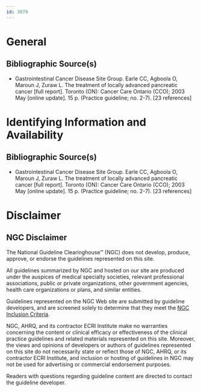 ```yaml
---
id: 3079
---
```


# General

## Bibliographic Source(s)

- Gastrointestinal Cancer Disease Site Group. Earle CC, Agboola O, Maroun J, Zuraw L. The treatment of locally advanced pancreatic cancer [full report]. Toronto (ON): Cancer Care Ontario (CCO); 2003 May [online update]. 15 p. (Practice guideline; no. 2-7). [23 references]

# Identifying Information and Availability

## Bibliographic Source(s)

- Gastrointestinal Cancer Disease Site Group. Earle CC, Agboola O, Maroun J, Zuraw L. The treatment of locally advanced pancreatic cancer [full report]. Toronto (ON): Cancer Care Ontario (CCO); 2003 May [online update]. 15 p. (Practice guideline; no. 2-7). [23 references]

# Disclaimer

## NGC Disclaimer

The National Guideline Clearinghouse™ (NGC) does not develop, produce, approve, or endorse the guidelines represented on this site.

All guidelines summarized by NGC and hosted on our site are produced under the auspices of medical specialty societies, relevant professional associations, public or private organizations, other government agencies, health care organizations or plans, and similar entities.

Guidelines represented on the NGC Web site are submitted by guideline developers, and are screened solely to determine that they meet the [NGC Inclusion Criteria](/help-and-about/summaries/inclusion-criteria).

NGC, AHRQ, and its contractor ECRI Institute make no warranties concerning the content or clinical efficacy or effectiveness of the clinical practice guidelines and related materials represented on this site. Moreover, the views and opinions of developers or authors of guidelines represented on this site do not necessarily state or reflect those of NGC, AHRQ, or its contractor ECRI Institute, and inclusion or hosting of guidelines in NGC may not be used for advertising or commercial endorsement purposes.

Readers with questions regarding guideline content are directed to contact the guideline developer.

